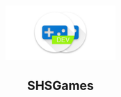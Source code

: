 <p align="center">
  <img src="/www/img/dev/banner.png?raw=true" width="50%">
</p>
<h1 align="center">SHSGames</h1>
